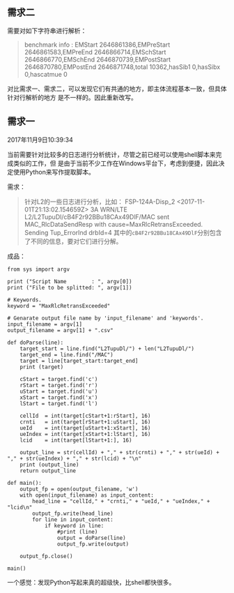 ## 需求二

需要对如下字符串进行解析：

> benchmark info : EMStart 2646861386,EMPreStart 2646861583,EMPreEnd 2646866714,EMSchStart 2646866770,EMSchEnd 2646870739,EMPostStart 2646870780,EMPostEnd 2646871748,total 10362,hasSib1 0,hasSibx 0,hascatmue 0

对比需求一、需求二，可以发现它们有共通的地方，即主体流程基本一致，但具体针对行解析的地方
是不一样的。因此重新改写。

## 需求一

2017年11月9日10:39:34

当前需要针对比较多的日志进行分析统计，尽管之前已经可以使用shell脚本来完成类似的工作，但
是由于当前不少工作在Windows平台下，考虑到便捷，因此决定使用Python来写作提取脚本。

需求：

>针对L2的一些日志进行分析，比如：
>FSP-124A-Disp_2 <2017-11-01T21:13:02.154659Z> 3A WRN/LTE L2/L2TupuDl/cB4F2r92BBu18CAx49DlF/MAC sent MAC_RlcDataSendResp with cause=MaxRlcRetransExceeded. Sending Tup_ErrorInd drbId=4
>其中的`cB4F2r92BBu18CAx49DlF`分别包含了不同的信息，要对它们进行分解。

成品：

```
from sys import argv

print ("Script Name        : ", argv[0])
print ("File to be splitted: ", argv[1])

# Keywords.
keyword = "MaxRlcRetransExceeded"

# Genarate output file name by 'input_filename' and 'keywords'.
input_filename = argv[1]
output_filename = argv[1] + ".csv"

def doParse(line):
    target_start = line.find("L2TupuDl/") + len("L2TupuDl/")
    target_end = line.find("/MAC")
    target = line[target_start:target_end]
    print (target)

    cStart = target.find('c')
    rStart = target.find('r')
    uStart = target.find('u')
    xStart = target.find('x')
    lStart = target.find('l')

    cellId  = int(target[cStart+1:rStart], 16)
    crnti   = int(target[rStart+1:uStart], 16)
    ueId    = int(target[uStart+1:xStart], 16)
    ueIndex = int(target[xStart+1:lStart], 16)
    lcid    = int(target[lStart+1:], 16)

    output_line = str(cellId) + "," + str(crnti) + "," + str(ueId) + "," + str(ueIndex) + "," + str(lcid) + "\n"
    print (output_line)
    return output_line

def main():
    output_fp = open(output_filename, 'w')
    with open(input_filename) as input_content:
        head_line = "cellId," + "crnti," + "ueId," + "ueIndex," + "lcid\n"
        output_fp.write(head_line)
        for line in input_content:
            if keyword in line:
                #print (line)
                output = doParse(line)
                output_fp.write(output)

    output_fp.close()

main()

```

一个感觉：发现Python写起来真的超级快，比shell都快很多。
